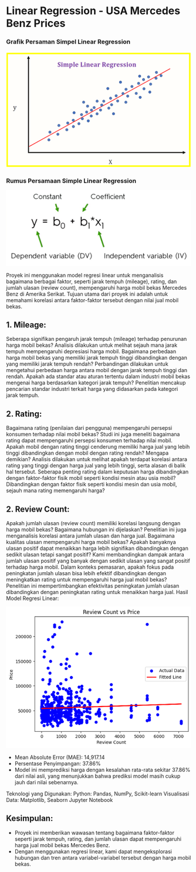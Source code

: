 # Linear Regression - USA Mercedes Benz Prices

### Grafik Persaman Simpel Linear Regression
![Alt Text](https://github.com/Markenji/Project-Linear-Regression-USA-Mercedes-Benz-Prices/blob/main/IMG_Project_Linear_Regression/1_I-MxKoiWxJXLfExpvbT1eQ.png)

### Rumus Persamaan Simple Linear Regression
![Alt Text](https://github.com/Markenji/Project-Linear-Regression-USA-Mercedes-Benz-Prices/blob/main/IMG_Project_Linear_Regression/1_mQN0yjE3oWr6GBzY0953pw.png)


Proyek ini menggunakan model regresi linear untuk menganalisis bagaimana berbagai faktor, seperti jarak tempuh (mileage), rating, dan jumlah ulasan (review count), mempengaruhi harga mobil bekas Mercedes Benz di Amerika Serikat. Tujuan utama dari proyek ini adalah untuk memahami korelasi antara faktor-faktor tersebut dengan nilai jual mobil bekas.

##  1. Mileage:
   
Seberapa signifikan pengaruh jarak tempuh (mileage) terhadap penurunan harga mobil bekas?
Analisis dilakukan untuk melihat sejauh mana jarak tempuh mempengaruhi depresiasi harga mobil.
Bagaimana perbedaan harga mobil bekas yang memiliki jarak tempuh tinggi dibandingkan dengan yang memiliki jarak tempuh rendah?
Perbandingan dilakukan untuk mengetahui perbedaan harga antara mobil dengan jarak tempuh tinggi dan rendah.
Apakah ada standar atau aturan tertentu dalam industri mobil bekas mengenai harga berdasarkan kategori jarak tempuh?
Penelitian mencakup pencarian standar industri terkait harga yang didasarkan pada kategori jarak tempuh.
##  2. Rating:

Bagaimana rating (penilaian dari pengguna) mempengaruhi persepsi konsumen terhadap nilai mobil bekas?
Studi ini juga meneliti bagaimana rating dapat mempengaruhi persepsi konsumen terhadap nilai mobil.
Apakah mobil dengan rating tinggi cenderung memiliki harga jual yang lebih tinggi dibandingkan dengan mobil dengan rating rendah? Mengapa demikian?
Analisis dilakukan untuk melihat apakah terdapat korelasi antara rating yang tinggi dengan harga jual yang lebih tinggi, serta alasan di balik hal tersebut.
Seberapa penting rating dalam keputusan harga dibandingkan dengan faktor-faktor fisik mobil seperti kondisi mesin atau usia mobil?
Dibandingkan dengan faktor fisik seperti kondisi mesin dan usia mobil, sejauh mana rating memengaruhi harga?
##  2. Review Count:

Apakah jumlah ulasan (review count) memiliki korelasi langsung dengan harga mobil bekas? Bagaimana hubungan ini dijelaskan?
Penelitian ini juga menganalisis korelasi antara jumlah ulasan dan harga jual.
Bagaimana kualitas ulasan mempengaruhi harga mobil bekas? Apakah banyaknya ulasan positif dapat menaikkan harga lebih signifikan dibandingkan dengan sedikit ulasan tetapi sangat positif?
Kami membandingkan dampak antara jumlah ulasan positif yang banyak dengan sedikit ulasan yang sangat positif terhadap harga mobil.
Dalam konteks pemasaran, apakah fokus pada peningkatan jumlah ulasan bisa lebih efektif dibandingkan dengan meningkatkan rating untuk mempengaruhi harga jual mobil bekas?
Penelitian ini mempertimbangkan efektivitas peningkatan jumlah ulasan dibandingkan dengan peningkatan rating untuk menaikkan harga jual.
Hasil Model Regresi Linear:


![Alt Text](https://github.com/Markenji/Project-Linear-Regression-USA-Mercedes-Benz-Prices/blob/main/IMG_Project_Linear_Regression/download.png)


* Mean Absolute Error (MAE): 14,917.14
* Persentase Penyimpangan: 37.86%
* Model ini memprediksi harga dengan kesalahan rata-rata sekitar 37.86% dari nilai asli, yang menunjukkan bahwa prediksi model masih cukup jauh dari nilai sebenarnya.

Teknologi yang Digunakan:
Python: Pandas, NumPy, Scikit-learn
Visualisasi Data: Matplotlib, Seaborn
Jupyter Notebook



##  Kesimpulan:

* Proyek ini memberikan wawasan tentang bagaimana faktor-faktor seperti jarak tempuh, rating, dan jumlah ulasan dapat mempengaruhi harga jual mobil bekas Mercedes Benz. 
* Dengan menggunakan regresi linear, kami dapat mengeksplorasi hubungan dan tren antara variabel-variabel tersebut dengan harga mobil bekas.

